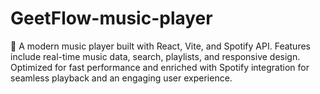 # GeetFlow-music-player
🎵 A modern music player built with React, Vite, and Spotify API. Features include real-time music data, search, playlists, and responsive design. Optimized for fast performance and enriched with Spotify integration for seamless playback and an engaging user experience.
